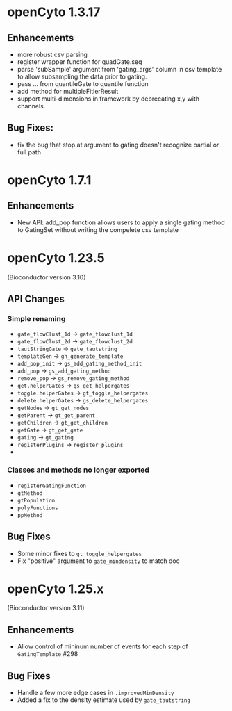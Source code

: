 # openCyto 1.3.17

## Enhancements

+ more robust csv parsing
+ register wrapper function for quadGate.seq
+ parse 'subSample' argument from 'gating_args' column in csv template to allow subsampling the data prior to gating.
+ pass ... from quantileGate to quantile function
+ add method for multipleFitlerResult
+ support multi-dimensions in framework by deprecating x,y with channels.

## Bug Fixes:
+ fix the bug that stop.at argument to gating doesn't recognize partial or full path

# openCyto 1.7.1

## Enhancements
+ New API: add_pop function allows users to apply a single gating method to GatingSet without writing the compelete csv template

# openCyto 1.23.5
(Bioconductor version 3.10)

## API Changes

### Simple renaming

* `gate_flowClust_1d` -> `gate_flowclust_1d`
* `gate_flowClust_2d` -> `gate_flowclust_2d`
* `tautStringGate` -> `gate_tautstring`
* `templateGen` -> `gh_generate_template`
* `add_pop_init` -> `gs_add_gating_method_init`
* `add_pop` -> `gs_add_gating_method`
* `remove_pop` -> `gs_remove_gating_method`
* `get.helperGates` -> `gs_get_helpergates`
* `toggle.helperGates` -> `gt_toggle_helpergates`
* `delete.helperGates` -> `gs_delete_helpergates`
* `getNodes` -> `gt_get_nodes`
* `getParent` -> `gt_get_parent`
* `getChildren` -> `gt_get_children`
* `getGate` -> `gt_get_gate`
* `gating` -> `gt_gating`
* `registerPlugins` -> `register_plugins`
* 

### Classes and methods no longer exported

* `registerGatingFunction`
* `gtMethod`
* `gtPopulation`
* `polyFunctions`
* `ppMethod`

## Bug Fixes

* Some minor fixes to `gt_toggle_helpergates`
* Fix "positive" argument to `gate_mindensity` to match doc

# openCyto 1.25.x
(Bioconductor version 3.11)

## Enhancements

* Allow control of mininum number of events for each step of `GatingTemplate` #298

## Bug Fixes

* Handle a few more edge cases in `.improvedMinDensity`
* Added a fix to the density estimate used by `gate_tautstring`